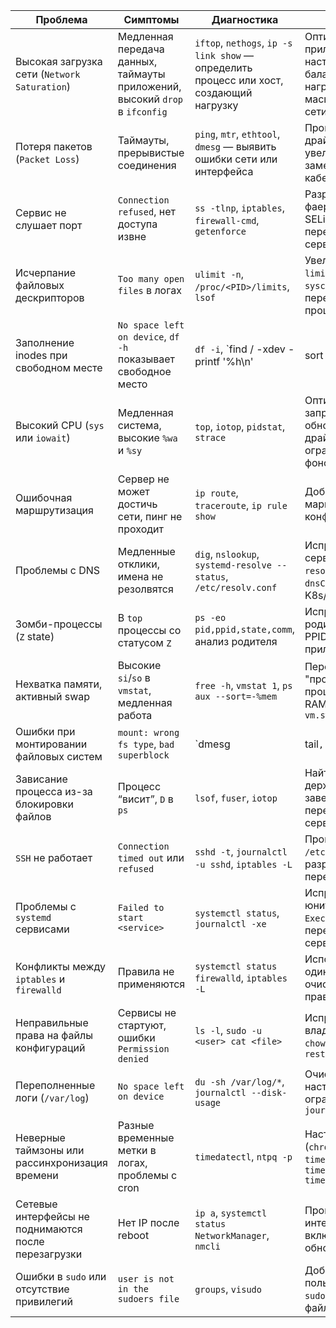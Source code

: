 
| Проблема                                             | Симптомы                                                                    | Диагностика                                                                             | Решение                                                                            |
| ---------------------------------------------------- | --------------------------------------------------------------------------- | --------------------------------------------------------------------------------------- | ---------------------------------------------------------------------------------- |
| Высокая загрузка сети (`Network Saturation`)         | Медленная передача данных, таймауты приложений, высокий `drop` в `ifconfig` | `iftop`, `nethogs`, `ip -s link show` — определить процесс или хост, создающий нагрузку | Оптимизация приложения, настройка QoS, балансировка нагрузки, масштабирование сети |
| Потеря пакетов (`Packet Loss`)                       | Таймауты, прерывистые соединения                                            | `ping`, `mtr`, `ethtool`, `dmesg` — выявить ошибки сети или интерфейса                  | Проверить кабель, драйверы, увеличить ARP-кэш, заменить порт/кабель                |
| Сервис не слушает порт                               | `Connection refused`, нет доступа извне                                     | `ss -tlnp`, `iptables`, `firewall-cmd`, `getenforce`                                    | Разрешить порт в фаерволе, настроить SELinux, перезапустить сервис                 |
| Исчерпание файловых дескрипторов                     | `Too many open files` в логах                                               | `ulimit -n`, `/proc/<PID>/limits`, `lsof`                                               | Увеличить лимиты в `limits.conf`, `sysctl.conf`, перезапустить процесс             |
| Заполнение inodes при свободном месте                | `No space left on device`, `df -h` показывает свободное место               | `df -i`, `find / -xdev -printf '%h\n'                                                   | sort                                                                               |
| Высокий CPU (`sys` или `iowait`)                     | Медленная система, высокие `%wa` и `%sy`                                    | `top`, `iotop`, `pidstat`, `strace`                                                     | Оптимизация запросов, обновление драйверов, ограничение фоновых процессов          |
| Ошибочная маршрутизация                              | Сервер не может достичь сети, пинг не проходит                              | `ip route`, `traceroute`, `ip rule show`                                                | Добавить/исправить маршруты, обновить конфигурацию сети                            |
| Проблемы с DNS                                       | Медленные отклики, имена не резолвятся                                      | `dig`, `nslookup`, `systemd-resolve --status`, `/etc/resolv.conf`                       | Исправить DNS-серверы, настроить `resolv.conf`, `dnsConfig` (в K8s/Docker)         |
| Зомби-процессы (`Z` state)                           | В `top` процессы со статусом `Z`                                            | `ps -eo pid,ppid,state,comm`, анализ родителя                                           | Исправить код родителя, убить PPID, перезапустить приложение                       |
| Нехватка памяти, активный swap                       | Высокие `si`/`so` в `vmstat`, медленная работа                              | `free -h`, `vmstat 1`, `ps aux --sort=-%mem`                                            | Перезапустить "прожорливый" процесс, увеличить RAM, уменьшить `vm.swappiness`      |
| Ошибки при монтировании файловых систем              | `mount: wrong fs type`, `bad superblock`                                    | `dmesg                                                                                  | tail`,` fsck`,` blkid`                                                             |
| Зависание процесса из-за блокировки файлов           | Процесс “висит”, `D` в `ps`                                                 | `lsof`, `fuser`, `iotop`                                                                | Найти процесс, держащий файл, завершить его, перезапустить сервис                  |
| `SSH` не работает                                    | `Connection timed out` или `refused`                                        | `sshd -t`, `journalctl -u sshd`, `iptables -L`                                          | Проверить конфиг `/etc/ssh/sshd_config`, разрешить порт 22, перезапустить SSH      |
| Проблемы с `systemd` сервисами                       | `Failed to start <service>`                                                 | `systemctl status`, `journalctl -xe`                                                    | Исправить путь к юниту, зависимости, `ExecStart`, перезапустить сервис             |
| Конфликты между `iptables` и `firewalld`             | Правила не применяются                                                      | `systemctl status firewalld`, `iptables -L`                                             | Использовать только один инструмент, очистить старые правила                       |
| Неправильные права на файлы конфигураций             | Сервисы не стартуют, ошибки `Permission denied`                             | `ls -l`, `sudo -u <user> cat <file>`                                                    | Исправить владельца/права `chown`, `chmod`, `restorecon`                           |
| Переполненные логи (`/var/log`)                      | `No space left on device`                                                   | `du -sh /var/log/*`, `journalctl --disk-usage`                                          | Очистка логов, настройка `logrotate`, ограничение `journald`                       |
| Неверные таймзоны или рассинхронизация времени       | Разные временные метки в логах, проблемы с cron                             | `timedatectl`, `ntpq -p`                                                                | Настроить NTP (`chrony`, `systemd-timesyncd`), задать `timedatectl set-timezone`   |
| Сетевые интерфейсы не поднимаются после перезагрузки | Нет IP после reboot                                                         | `ip a`, `systemctl status NetworkManager`, `nmcli`                                      | Проверить конфиг интерфейса, включить `ONBOOT=yes`, обновить `netplan`             |
| Ошибки в `sudo` или отсутствие привилегий            | `user is not in the sudoers file`                                           | `groups`, `visudo`                                                                      | Добавить пользователя в `sudoers`, исправить файл `/etc/sudoers`                   |
